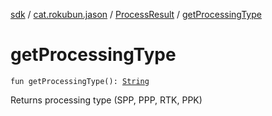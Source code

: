 [sdk](../../index.md) / [cat.rokubun.jason](../index.md) / [ProcessResult](index.md) / [getProcessingType](./get-processing-type.md)

# getProcessingType

`fun getProcessingType(): `[`String`](https://kotlinlang.org/api/latest/jvm/stdlib/kotlin/-string/index.html)

Returns processing type (SPP, PPP, RTK, PPK)

